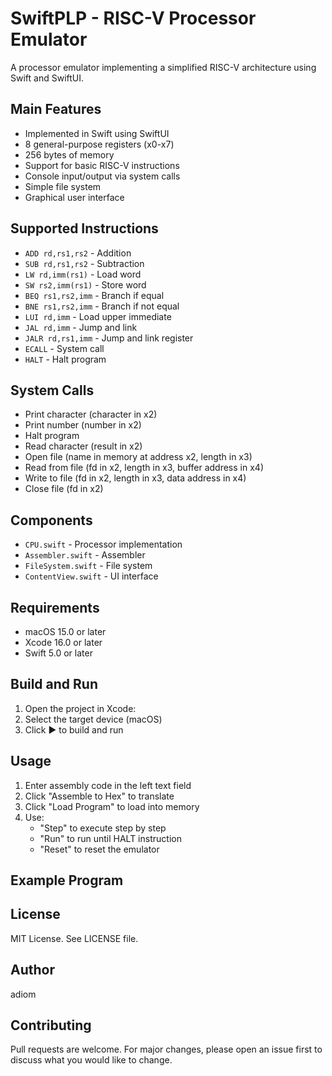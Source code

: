 # SwiftPLP - RISC-V Processor Emulator

A processor emulator implementing a simplified RISC-V architecture using Swift and SwiftUI.

## Main Features
- Implemented in Swift using SwiftUI
- 8 general-purpose registers (x0-x7)
- 256 bytes of memory
- Support for basic RISC-V instructions
- Console input/output via system calls
- Simple file system
- Graphical user interface

## Supported Instructions
- `ADD rd,rs1,rs2` - Addition
- `SUB rd,rs1,rs2` - Subtraction
- `LW rd,imm(rs1)` - Load word
- `SW rs2,imm(rs1)` - Store word
- `BEQ rs1,rs2,imm` - Branch if equal
- `BNE rs1,rs2,imm` - Branch if not equal
- `LUI rd,imm` - Load upper immediate
- `JAL rd,imm` - Jump and link
- `JALR rd,rs1,imm` - Jump and link register
- `ECALL` - System call
- `HALT` - Halt program

## System Calls
- Print character (character in x2)
- Print number (number in x2)
- Halt program
- Read character (result in x2)
- Open file (name in memory at address x2, length in x3)
- Read from file (fd in x2, length in x3, buffer address in x4)
- Write to file (fd in x2, length in x3, data address in x4)
- Close file (fd in x2)

## Components
- `CPU.swift` - Processor implementation
- `Assembler.swift` - Assembler
- `FileSystem.swift` - File system
- `ContentView.swift` - UI interface

## Requirements
- macOS 15.0 or later
- Xcode 16.0 or later
- Swift 5.0 or later

## Build and Run
1. Open the project in Xcode:
2. Select the target device (macOS)
3. Click ▶️ to build and run

## Usage
1. Enter assembly code in the left text field
2. Click "Assemble to Hex" to translate
3. Click "Load Program" to load into memory
4. Use:
   - "Step" to execute step by step
   - "Run" to run until HALT instruction
   - "Reset" to reset the emulator

## Example Program

## License
MIT License. See LICENSE file.

## Author
adiom

## Contributing
Pull requests are welcome. For major changes, please open an issue first to discuss what you would like to change.

